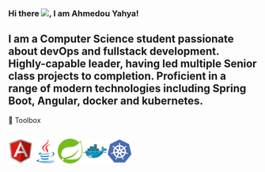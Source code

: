 ### Hi there <img src="https://raw.githubusercontent.com/MartinHeinz/MartinHeinz/master/wave.gif" width="30px">, I am Ahmedou Yahya!

I am a Computer Science student passionate about devOps and fullstack development. Highly-capable leader, having led multiple Senior class projects to completion. Proficient in a range of modern technologies including Spring Boot, Angular, docker and kubernetes. 
---

🧰 Toolbox


<img src='https://github.com/devicons/devicon/blob/master/icons/angularjs/angularjs-original.svg' alt="Angular logo" width="50" height="50"><img src='https://github.com/devicons/devicon/blob/master/icons/java/java-original.svg' alt="Java logo" width="50" height="50"><img src='https://github.com/devicons/devicon/blob/master/icons/spring/spring-original.svg' alt="Spring logo" width="50" height="50"><img src='https://github.com/devicons/devicon/blob/master/icons/docker/docker-original.svg' alt="Docker logo" width="50" height="50"><img src='https://github.com/devicons/devicon/blob/master/icons/kubernetes/kubernetes-plain.svg' alt="k8s logo" width="50" height="50">
---



<!---
ahmedou-yahya/ahmedou-yahya is a ✨ special ✨ repository because its `README.md` (this file) appears on your GitHub profile.
You can click the Preview link to take a look at your changes.
--->

